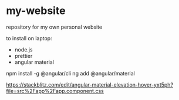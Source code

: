 # my-website
repository for my own personal website

to install on laptop: 
- node.js
- prettier
- angular material

npm install -g @angular/cli
ng add @angular/material

https://stackblitz.com/edit/angular-material-elevation-hover-yxt5ph?file=src%2Fapp%2Fapp.component.css
